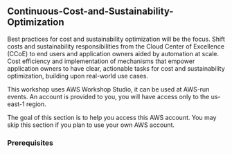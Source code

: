 ## Continuous-Cost-and-Sustainability-Optimization
Best practices for cost and sustainability optimization will be the focus.
Shift costs and sustainability responsibilities from the Cloud Center of Excellence (CCoE) to end users and application owners aided by automation at scale.
Cost efficiency and implementation of mechanisms that empower application owners to have clear, actionable tasks for cost and sustainability optimization, building upon real-world use cases.

This workshop uses AWS Workshop Studio, it can be used at AWS-run events. An account is provided to you, you will have access only to the us-east-1 region.

The goal of this section is to help you access this AWS account. You may skip this section if you plan to use your own AWS account.

### Prerequisites ###

